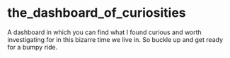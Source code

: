 # the_dashboard_of_curiosities
A dashboard in which you can find what I found curious and worth investigating for in this bizarre time we live in. So buckle up and get ready for a bumpy ride.
